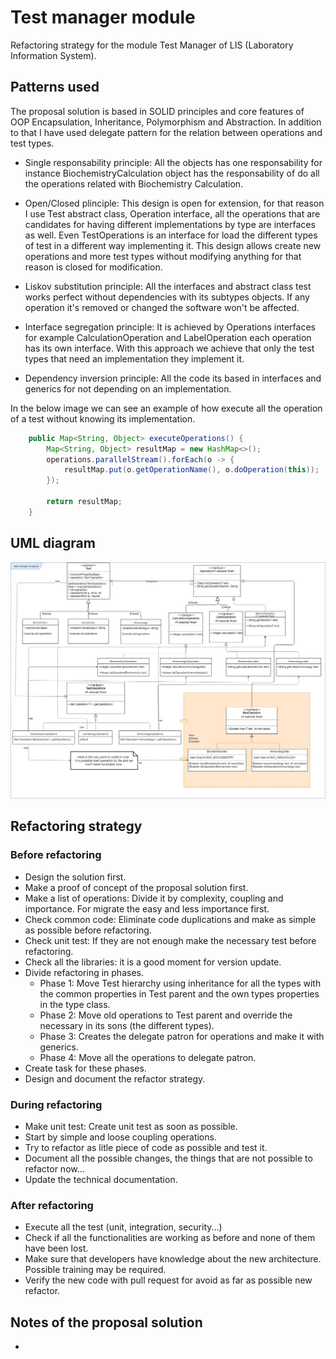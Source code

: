 # Test manager module

Refactoring strategy for the module Test Manager of LIS (Laboratory Information System).

## Patterns used

The proposal solution is based in SOLID principles and core features of OOP Encapsulation, Inheritance, Polymorphism and Abstraction.
In addition to that I have used delegate pattern for the relation between operations and test types.

- Single responsability principle: All the objects has one responsability for instance BiochemistryCalculation object has the responsability of do all the operations related with Biochemistry Calculation.

- Open/Closed plinciple: This design is open for extension, for that reason I use Test abstract class, Operation interface, all the operations that are candidates for having different implementations by type are interfaces as well. Even TestOperations is an interface for load the different types of test in a different way implementing it.
This design allows create new operations and more test types without modifying anything for that reason is closed for modification.

- Liskov substitution principle: All the interfaces and abstract class test works perfect without dependencies with its subtypes objects. If any operation it's removed or changed the software won't be affected.

- Interface segregation principle: It is achieved by Operations interfaces for example CalculationOperation and LabelOperation each operation has its own interface. With this approach we achieve that only the test types that need an implementation they implement it.

- Dependency inversion principle: All the code its based in interfaces and generics for not depending on an implementation.

In the below image we can see an example of how execute all the operation of a test without knowing its implementation.

```java
	public Map<String, Object> executeOperations() {
		Map<String, Object> resultMap = new HashMap<>();
		operations.parallelStream().forEach(o -> {
			resultMap.put(o.getOperationName(), o.doOperation(this));
		});

		return resultMap;
	}
```


## UML diagram

![Image of UML classes diagram](ClassDiagram.jpg)

## Refactoring strategy

### Before refactoring

- Design the solution first.
- Make a proof of concept of the proposal solution first.
- Make a list of operations:  Divide it by complexity, coupling and importance. For migrate the easy and less importance first.
- Check common code:  Eliminate code duplications and make as simple as possible before refactoring.
- Check unit test: If they are not enough make the necessary test before refactoring.
- Check all the libraries: it is a good moment for version update.
- Divide refactoring in phases.
	* Phase 1: Move Test hierarchy using inheritance for all the types with the common properties in Test parent and the own types properties in the type class.
	* Phase 2: Move old operations to Test parent and override the necessary in its sons (the different types).
	* Phase 3: Creates the delegate patron for operations and make it with generics.
	* Phase 4: Move all the operations to delegate patron.
- Create task for these phases.
- Design and document the refactor strategy.

### During refactoring

- Make unit test: Create unit test as soon as possible.
- Start by simple and loose coupling operations.
- Try to refactor as litle piece of code as possible and test it.
- Document all the possible changes, the things that are not possible to refactor now...
- Update the technical documentation.

### After refactoring

- Execute all the test (unit, integration, security...)
- Check if all the functionalities are working as before and none of them have been lost.
- Make sure that developers have knowledge about the new architecture. Possible training may be required.
- Verify the new code with pull request for avoid as far as possible new refactor.

## Notes of the proposal solution

- 
  
